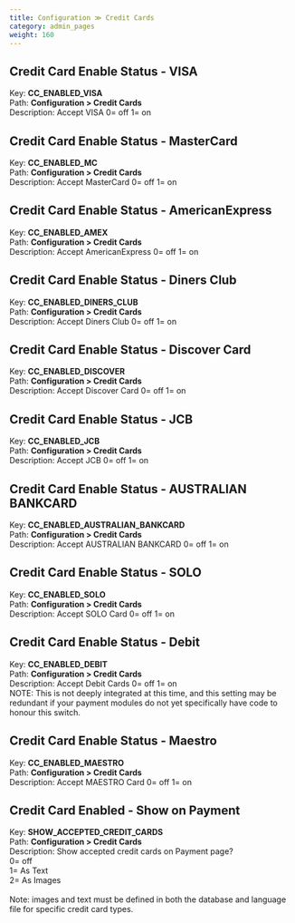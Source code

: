 ```yaml
---
title: Configuration ≫ Credit Cards
category: admin_pages
weight: 160 
---
```


<h2 id="credit_card_enable_status__visa">Credit Card Enable Status - VISA</h2>

<div class='indent'>Key: <b>CC_ENABLED_VISA</b><br />
Path: <b>Configuration > Credit Cards</b><br />
Description: Accept VISA 0= off 1= on</div>


<h2 id="credit_card_enable_status__mastercard">Credit Card Enable Status - MasterCard</h2>

<div class='indent'>Key: <b>CC_ENABLED_MC</b><br />
Path: <b>Configuration > Credit Cards</b><br />
Description: Accept MasterCard 0= off 1= on</div>


<h2 id="credit_card_enable_status__americanexpress">Credit Card Enable Status - AmericanExpress</h2>

<div class='indent'>Key: <b>CC_ENABLED_AMEX</b><br />
Path: <b>Configuration > Credit Cards</b><br />
Description: Accept AmericanExpress 0= off 1= on</div>


<h2 id="credit_card_enable_status__diners_club">Credit Card Enable Status - Diners Club</h2>

<div class='indent'>Key: <b>CC_ENABLED_DINERS_CLUB</b><br />
Path: <b>Configuration > Credit Cards</b><br />
Description: Accept Diners Club 0= off 1= on</div>


<h2 id="credit_card_enable_status__discover_card">Credit Card Enable Status - Discover Card</h2>

<div class='indent'>Key: <b>CC_ENABLED_DISCOVER</b><br />
Path: <b>Configuration > Credit Cards</b><br />
Description: Accept Discover Card 0= off 1= on</div>


<h2 id="credit_card_enable_status__jcb">Credit Card Enable Status - JCB</h2>

<div class='indent'>Key: <b>CC_ENABLED_JCB</b><br />
Path: <b>Configuration > Credit Cards</b><br />
Description: Accept JCB 0= off 1= on</div>


<h2 id="credit_card_enable_status__australian_bankcard">Credit Card Enable Status - AUSTRALIAN BANKCARD</h2>

<div class='indent'>Key: <b>CC_ENABLED_AUSTRALIAN_BANKCARD</b><br />
Path: <b>Configuration > Credit Cards</b><br />
Description: Accept AUSTRALIAN BANKCARD 0= off 1= on</div>


<h2 id="credit_card_enable_status__solo">Credit Card Enable Status - SOLO</h2>

<div class='indent'>Key: <b>CC_ENABLED_SOLO</b><br />
Path: <b>Configuration > Credit Cards</b><br />
Description: Accept SOLO Card 0= off 1= on</div>


<h2 id="credit_card_enable_status__debit">Credit Card Enable Status - Debit</h2>

<div class='indent'>Key: <b>CC_ENABLED_DEBIT</b><br />
Path: <b>Configuration > Credit Cards</b><br />
Description: Accept Debit Cards 0= off 1= on<br>NOTE: This is not deeply integrated at this time, and this setting may be redundant if your payment modules do not yet specifically have code to honour this switch.</div>


<h2 id="credit_card_enable_status__maestro">Credit Card Enable Status - Maestro</h2>

<div class='indent'>Key: <b>CC_ENABLED_MAESTRO</b><br />
Path: <b>Configuration > Credit Cards</b><br />
Description: Accept MAESTRO Card 0= off 1= on</div>


<h2 id="credit_card_enabled__show_on_payment">Credit Card Enabled - Show on Payment</h2>

<div class='indent'>Key: <b>SHOW_ACCEPTED_CREDIT_CARDS</b><br />
Path: <b>Configuration > Credit Cards</b><br />
Description: Show accepted credit cards on Payment page?<br />0= off<br />1= As Text<br />2= As Images<br /><br />Note: images and text must be defined in both the database and language file for specific credit card types.</div>



